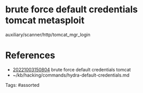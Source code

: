 # brute force default credentials tomcat metasploit
auxiliary/scanner/http/tomcat_mgr_login

# References
- [20221003150804](/zet/20221003150804/README.md) brute force default credentials tomcat
- ~/kb/hacking/commands/hydra-default-credentials.md

Tags:
    #assorted
